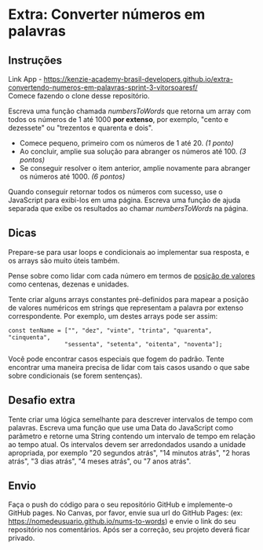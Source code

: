 # Extra: Converter números em palavras

## Instruções

Link App - https://kenzie-academy-brasil-developers.github.io/extra-convertendo-numeros-em-palavras-sprint-3-vitorsoaresf/ <br>
Comece fazendo o clone desse repositório.

Escreva uma função chamada *numbersToWords* que retorna um array com todos os números de 1 até 1000 **por extenso**, por exemplo, "cento e dezessete" ou "trezentos e quarenta e dois".

- Comece pequeno, primeiro com os números de 1 até 20. *(1 ponto)*
- Ao concluir, amplie sua solução para abranger os números até 100. *(3 pontos)*
- Se conseguir resolver o item anterior, amplie novamente para abranger os números até 1000. *(6 pontos)*

Quando conseguir retornar todos os números com sucesso, use o JavaScript para exibi-los em uma página. Escreva uma função de ajuda separada que exibe os resultados ao chamar *numbersToWords* na página.

## Dicas

Prepare-se para usar loops e condicionais ao implementar sua resposta, e os arrays são muito úteis também.

Pense sobre como lidar com cada número em termos de [posição de valores](https://www.mathsisfun.com/place-value.html) como centenas, dezenas e unidades.

Tente criar alguns arrays constantes pré-definidos para mapear a posição de valores numéricos em strings que representam a palavra por extenso correspondente. Por exemplo, um destes arrays pode ser assim:

```Faça o push do código para o seu repositório GitHub e implemente-o GitHub pages. No Canvas, por favor, envie sua url do GitHub Pages: (ex: https://nomedeusuario.github.io/katas2) e envie o link do seu repositório nos comentários. Após ser a correção, seu projeto deverá ficar privado.
const tenName = ["", "dez", "vinte", "trinta", "quarenta", "cinquenta",
                "sessenta", "setenta", "oitenta", "noventa"];
```

Você pode encontrar casos especiais que fogem do padrão. Tente encontrar uma maneira precisa de lidar com tais casos usando o que sabe sobre condicionais (se forem sentenças).

## Desafio extra

Tente criar uma lógica semelhante para descrever intervalos de tempo com palavras. Escreva uma função que use uma Data do JavaScript como parâmetro e retorne uma String contendo um intervalo de tempo em relação ao tempo atual. Os intervalos devem ser arredondados usando a unidade apropriada, por exemplo "20 segundos atrás", "14 minutos atrás", "2 horas atrás", "3 dias atrás", "4 meses atrás", ou "7 anos atrás".

## Envio

Faça o push do código para o seu repositório GitHub e implemente-o GitHub pages. No Canvas, por favor, envie sua url do GitHub Pages: (ex: https://nomedeusuario.github.io/nums-to-words) e envie o link do seu repositório nos comentários. Após ser a correção, seu projeto deverá ficar privado.


